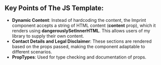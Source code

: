 ## Key Points of The JS Template:
* **Dynamic Content**: Instead of hardcoding the content, the Imprint component accepts a string of HTML content (**content** prop), which it renders using **dangerouslySetInnerHTML**. This allows users of my library to supply their own content.
* **Contact Details and Legal Disclaimer**: These sections are rendered based on the props passed, making the component adaptable to different scenarios.
* **PropTypes**: Used for type checking and documentation of props.